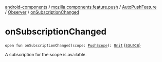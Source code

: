 [android-components](../../../index.md) / [mozilla.components.feature.push](../../index.md) / [AutoPushFeature](../index.md) / [Observer](index.md) / [onSubscriptionChanged](./on-subscription-changed.md)

# onSubscriptionChanged

`open fun onSubscriptionChanged(scope: `[`PushScope`](../../-push-scope.md)`): `[`Unit`](https://kotlinlang.org/api/latest/jvm/stdlib/kotlin/-unit/index.html) [(source)](https://github.com/mozilla-mobile/android-components/blob/master/components/feature/push/src/main/java/mozilla/components/feature/push/AutoPushFeature.kt#L325)

A subscription for the scope is available.


